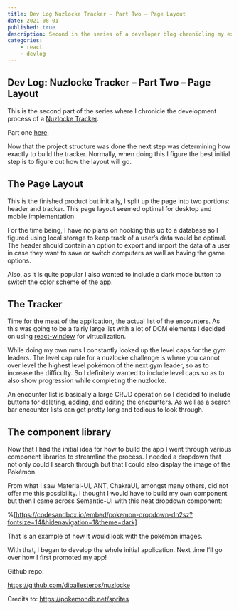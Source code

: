 ```yaml
---
title: Dev Log Nuzlocke Tracker – Part Two – Page Layout
date: 2021-08-01
published: true
description: Second in the series of a developer blog chronicling my experience creating a React app. In this part I explain the development of the initial page layout.
categories:
    - react
    - devlog
---
```


## Dev Log: Nuzlocke Tracker – Part Two – Page Layout

This is the second part of the series where I chronicle the development process of a [Nuzlocke Tracker](https://nuzlocke.netlify.app/).

Part one [here](https://relatablecode.com/developer-blog-nuzlocke-tracker-part-one-react-project-structure/).

Now that the project structure was done the next step was determining how exactly to build the tracker. Normally, when doing this I figure the best initial step is to figure out how the layout will go.

## The Page Layout

This is the finished product but initially, I split up the page into two portions: header and tracker. This page layout seemed optimal for desktop and mobile implementation.

For the time being, I have no plans on hooking this up to a database so I figured using local storage to keep track of a user’s data would be optimal. The header should contain an option to export and import the data of a user in case they want to save or switch computers as well as having the game options.

Also, as it is quite popular I also wanted to include a dark mode button to switch the color scheme of the app.

## The Tracker

Time for the meat of the application, the actual list of the encounters. As this was going to be a fairly large list with a lot of DOM elements I decided on using [react-window](rhttps://react-window.vercel.app/#/examples/list/fixed-size) for virtualization.

While doing my own runs I constantly looked up the level caps for the gym leaders. The level cap rule for a nuzlocke challenge is where you cannot over level the highest level pokémon of the next gym leader, so as to increase the difficulty. So I definitely wanted to include level caps so as to also show progression while completing the nuzlocke.

An encounter list is basically a large CRUD operation so I decided to include buttons for deleting, adding, and editing the encounters. As well as a search bar encounter lists can get pretty long and tedious to look through.

## The component library

Now that I had the initial idea for how to build the app I went through various component libraries to streamline the process. I needed a dropdown that not only could I search through but that I could also display the image of the Pokémon.

From what I saw Material-UI, ANT, ChakraUI, amongst many others, did not offer me this possibility. I thought I would have to build my own component but then I came across Semantic-UI with this neat dropdown component:

%[https://codesandbox.io/embed/pokemon-dropdown-dn2sz?fontsize=14&hidenavigation=1&theme=dark]

That is an example of how it would look with the pokémon images.

With that, I began to develop the whole initial application.
Next time I’ll go over how I first promoted my app!

Github repo:

https://github.com/diballesteros/nuzlocke

Credits to: https://pokemondb.net/sprites
